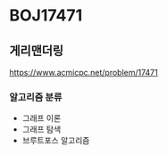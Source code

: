 # BOJ17471

## 게리맨더링

<a href="https://www.acmicpc.net/problem/17471">https://www.acmicpc.net/problem/17471</a>

### 알고리즘 분류

- 그래프 이론
- 그래프 탐색
- 브루트포스 알고리즘
